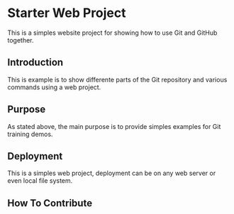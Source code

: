 # Starter Web Project

This is a simples website project for showing how to use Git and GitHub together.

## Introduction

This is example is to show differente parts of the Git repository and various commands using a web project.

## Purpose
As stated above, the main purpose is to provide simples examples for Git training demos.

## Deployment

This is a simples web project, deployment can be on any web server or even local file system.

## How To Contribute